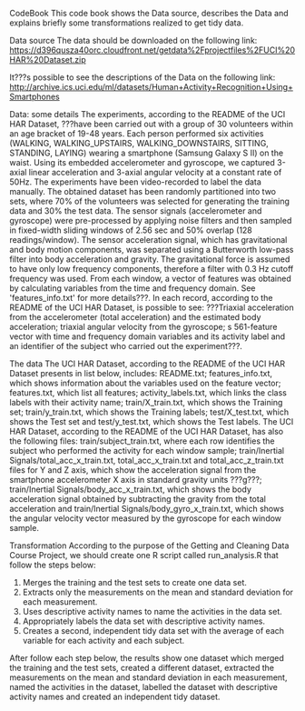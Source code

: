 CodeBook
This code book shows the Data source, describes the Data and explains briefly some transformations realized to get tidy data.

Data source
The data should be downloaded on the following link: 
 https://d396qusza40orc.cloudfront.net/getdata%2Fprojectfiles%2FUCI%20HAR%20Dataset.zip 

It???s possible to see the descriptions of the Data on the following link:
http://archive.ics.uci.edu/ml/datasets/Human+Activity+Recognition+Using+Smartphones 

Data: some details
The experiments, according to the README of the UCI HAR Dataset, ???have been carried out with a group of 30 volunteers within an age bracket of 19-48 years. Each person performed six activities (WALKING, WALKING_UPSTAIRS, WALKING_DOWNSTAIRS, SITTING, STANDING, LAYING) wearing a smartphone (Samsung Galaxy S II) on the waist. Using its embedded accelerometer and gyroscope, we captured 3-axial linear acceleration and 3-axial angular velocity at a constant rate of 50Hz. The experiments have been video-recorded to label the data manually. The obtained dataset has been randomly partitioned into two sets, where 70% of the volunteers was selected for generating the training data and 30% the test data. 
The sensor signals (accelerometer and gyroscope) were pre-processed by applying noise filters and then sampled in fixed-width sliding windows of 2.56 sec and 50% overlap (128 readings/window). The sensor acceleration signal, which has gravitational and body motion components, was separated using a Butterworth low-pass filter into body acceleration and gravity. The gravitational force is assumed to have only low frequency components, therefore a filter with 0.3 Hz cutoff frequency was used. From each window, a vector of features was obtained by calculating variables from the time and frequency domain. See 'features_info.txt' for more details???. 
In each record, according to the README of the UCI HAR Dataset, is possible to see: ???Triaxial acceleration from the accelerometer (total acceleration) and the estimated body acceleration; triaxial angular velocity from the gyroscope; s 561-feature vector with time and frequency domain variables and its activity label and an identifier of the subject who carried out the experiment???.

The data
The UCI HAR Dataset, according to the README of the UCI  HAR Dataset presents in list below, includes: README.txt; features_info.txt, which shows information about the variables used on the feature vector; features.txt, which list all features; activity_labels.txt, which links the class labels with their activity name; train/X_train.txt, which shows the Training set; train/y_train.txt, which shows the Training labels; test/X_test.txt, which shows the Test set and test/y_test.txt, which shows the Test labels.
The UCI HAR Dataset, according to the README of the UCI  HAR Dataset, has also the following files: train/subject_train.txt, where each row identifies the subject who performed the activity for each window sample; train/Inertial Signals/total_acc_x_train.txt, total_acc_x_train.txt and total_acc_z_train.txt files for Y and Z axis, which show the acceleration signal from the smartphone accelerometer X axis in standard gravity units ???g???; train/Inertial Signals/body_acc_x_train.txt, which shows the body acceleration signal obtained by subtracting the gravity from the total acceleration and train/Inertial Signals/body_gyro_x_train.txt, which shows the angular velocity vector measured by the gyroscope for each window sample.

Transformation 
According to the purpose of the Getting and Cleaning Data Course Project, we should create one R script called run_analysis.R that follow the steps below: 
1. Merges the training and the test sets to create one data set.
2. Extracts only the measurements on the mean and standard deviation for each measurement.
3. Uses descriptive activity names to name the activities in the data set.
4. Appropriately labels the data set with descriptive activity names.
5. Creates a second, independent tidy data set with the average of each variable for each activity and each subject.

After follow each step below, the results show one dataset which merged the training and the test sets, created a different dataset, extracted the measurements on the mean and standard deviation in each measurement, named the activities in the dataset, labelled the dataset with descriptive activity names and created an independent tidy dataset. 